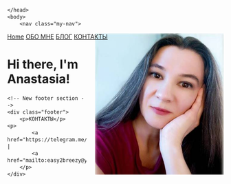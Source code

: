 
<html>
	<head>
		<title>Easy Breezy English</title>
	
  <style>
    .my-image {
      float: right;
      margin-left: 20px;
      margin-top: -30px;
      
    }
  </style>
  <style>
    .my-nav a {
      margin-right: 30px;
    }
  </style>
	</head>
	<body>
		<nav class="my-nav">
  <a href="/">Home</a>
  <a href="/about">ОБО МНЕ</a>
  <a href="/blog">БЛОГ</a>
  <a href="/contact">КОНТАКТЫ</a>
</nav>
  <img src="pics/prof.jpg" class="my-image" width="300">
		<div class="container">
    		<div class="blurb">
        		<h1>Hi there, I'm Anastasia!</h1>
    		</div><!-- /.blurb -->
		</div><!-- /.container -->
	
    <!-- New footer section -->
    <div class="footer">
        <p>КОНТАКТЫ</p>
    <p>
            <a href="https://telegram.me/easy_breezy_english">Telegram</a> |
            <a href="mailto:easy2breezy@yandex.ru">Email</a>
        </p>
    </div>

</body>
</html>
